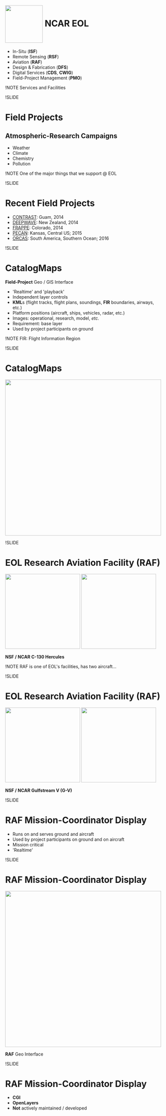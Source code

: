 <!-- # NCAR Earth Observing Laboratory (EOL) -->

# <img src='images/eollogo_transparent.png' height=120px style='vertical-align:middle;'/> NCAR EOL

- In-Situ (**ISF**)
- Remote Sensing (**RSF**)
- Aviation (**RAF**)
- Design & Fabrication (**DFS**)
- Digital Services (**CDS**, **CWIG**)
- Field-Project Management (**PMO**)

!NOTE
Services and Facilities

!SLIDE
# Field Projects

## Atmospheric-Research Campaigns

- Weather
- Climate
- Chemistry
- Pollution

!NOTE
One of the major things that we support @ EOL

!SLIDE
# Recent Field Projects

- [CONTRAST](https://www.eol.ucar.edu/field_projects/contrast): Guam, 2014
- [DEEPWAVE](https://www.eol.ucar.edu/field_projects/deepwave): New Zealand, 2014
- [FRAPPE](https://www.eol.ucar.edu/field_projects/frappe): Colorado, 2014
- [PECAN](https://www.eol.ucar.edu/field_projects/pecan): Kansas, Central US; 2015
- [ORCAS](https://www.eol.ucar.edu/field_projects/orcas): South America, Southern Ocean; 2016

!SLIDE
# CatalogMaps

**Field-Project** Geo / GIS Interface

- 'Realtime' and 'playback'
- Independent layer controls
- **KML**s (flight tracks, flight plans, soundings, **FIR** boundaries, airways, etc.)
- Platform positions (aircraft, ships, vehicles, radar, etc.)
- Images: operational, research, model, *etc.*
- Requirement: base layer
- Used by project participants on ground

!NOTE
FIR: Flight Information Region

!SLIDE
# CatalogMaps

<img src='images/maps-cset.png' height='500' />

!SLIDE
# EOL Research Aviation Facility (RAF)

<img src='images/hercules-front.jpg' height='240px' />
<img src='images/c130fixa.jpg' height='240px' />

**NSF / NCAR C-130 Hercules**

!NOTE
RAF is one of EOL's facilities, has two aircraft...

!SLIDE
# EOL Research Aviation Facility (RAF)

<img src='images/gv-front-edit.jpg' height='240' />
<img src='images/gv.jpg' height='240' />

**NSF / NCAR Gulfstream V (G-V)**

!SLIDE
# RAF Mission-Coordinator Display

- Runs on and serves ground and aircraft
- Used by project participants on ground and on aircraft
- Mission critical
- 'Realtime'

!SLIDE
# RAF Mission-Coordinator Display

<img src='images/mcd-orcas.png' height='500' />

**RAF** Geo Interface

!SLIDE
# RAF Mission-Coordinator Display

- **CGI**
- **OpenLayers**
- **Not** actively maintained / developed
